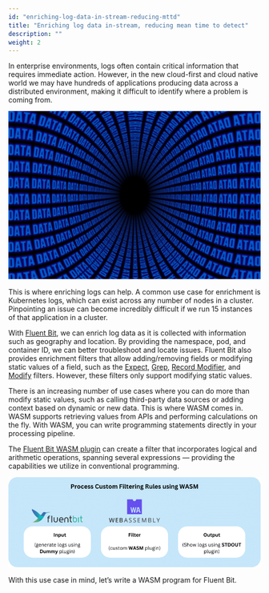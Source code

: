 ```yaml
---
id: "enriching-log-data-in-stream-reducing-mttd"
title: "Enriching log data in-stream, reducing mean time to detect"
description: ""
weight: 2
---
```


In enterprise environments, logs often contain critical information that requires immediate action. However, in the new cloud-first and cloud native world we may have hundreds of applications producing data across a distributed environment, making it difficult to identify where a problem is coming from.

![stock-image](stock-image.jpg)

This is where enriching logs can help. A common use case for enrichment is Kubernetes logs, which can exist across any number of nodes in a cluster. Pinpointing an issue can become incredibly difficult if we run 15 instances of that application in a cluster.

With [Fluent Bit](https://fluentbit.io/), we can enrich log data as it is collected with information such as geography and location. By providing the namespace, pod, and container ID, we can better troubleshoot and locate issues. Fluent Bit also provides enrichment filters that allow adding/removing fields or modifying static values of a field, such as the [Expect](https://docs.fluentbit.io/manual/pipeline/filters/expect), [Grep](https://docs.fluentbit.io/manual/pipeline/filters/grep), [Record Modifier](https://docs.fluentbit.io/manual/pipeline/filters/record-modifier), and [Modify](https://docs.fluentbit.io/manual/pipeline/filters/modify) filters. However, these filters only support modifying static values.

There is an increasing number of use cases where you can do more than modify static values, such as calling third-party data sources or adding context based on dynamic or new data. This is where WASM comes in. WASM supports retrieving values from APIs and performing calculations on the fly. With WASM, you can write programming statements directly in your processing pipeline.

The [Fluent Bit WASM plugin](https://docs.fluentbit.io/manual/pipeline/filters/wasm) can create a filter that incorporates logical and arithmetic operations, spanning several expressions — providing the capabilities we utilize in conventional programming.

![custom-filtering-wasm](custom-filtering-wasm.png)

With this use case in mind, let’s write a WASM program for Fluent Bit.
